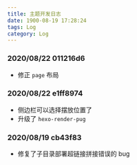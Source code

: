 ```yaml
---
title: 主题开发日志
date: 1900-08-19 17:28:24
tags: Log
category: Log
---
```


### 2020/08/22 011216d6
- 修正 `page` 布局

### 2020/08/22 e1ff8974
- 侧边栏可以选择摆放位置了
- 升级了 `hexo-render-pug`

### 2020/08/19 cb43f83
- 修复了子目录部署超链接拼接错误的 bug